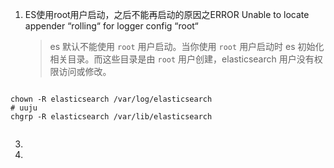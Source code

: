 1. ES使用root用户启动，之后不能再启动的原因之ERROR Unable to locate appender “rolling“ for logger config “root“
    > es 默认不能使用 `root` 用户启动。当你使用 `root` 用户启动时 es 初始化相关目录。而这些目录是由 `root` 用户创建，elasticsearch 用户没有权限访问或修改。
  ```shell
  
  chown -R elasticsearch /var/log/elasticsearch
 # uuju 
 chgrp -R elasticsearch /var/lib/elasticsearch
 
  
  ```

3. 
4. 